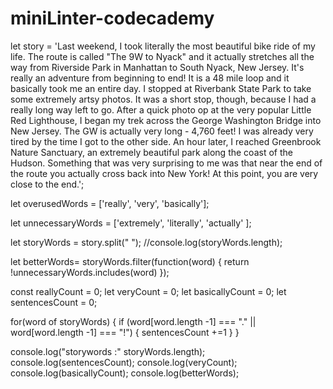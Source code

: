# miniLinter-codecademy
let story = 'Last weekend, I took literally the most beautiful bike ride of my life. The route is called "The 9W to Nyack" and it actually stretches all the way from Riverside Park in Manhattan to South Nyack, New Jersey. It\'s really an adventure from beginning to end! It is a 48 mile loop and it basically took me an entire day. I stopped at Riverbank State Park to take some extremely artsy photos. It was a short stop, though, because I had a really long way left to go. After a quick photo op at the very popular Little Red Lighthouse, I began my trek across the George Washington Bridge into New Jersey.  The GW is actually very long - 4,760 feet! I was already very tired by the time I got to the other side.  An hour later, I reached Greenbrook Nature Sanctuary, an extremely beautiful park along the coast of the Hudson.  Something that was very surprising to me was that near the end of the route you actually cross back into New York! At this point, you are very close to the end.';

let overusedWords = ['really', 'very', 'basically'];

let unnecessaryWords = ['extremely', 'literally', 'actually' ];


let storyWords = story.split(" ");
//console.log(storyWords.length);

let betterWords= storyWords.filter(function(word) {
return !unnecessaryWords.includes(word)
});

const reallyCount = 0;
let veryCount = 0;
let basicallyCount = 0;
let sentencesCount = 0;

for(word of storyWords) {
  if (word[word.length -1] === "." ||
  word[word.length -1] === "!") {
    sentencesCount +=1
  }
}

console.log("storywords :" storyWords.length);
console.log(sentencesCount);
console.log(veryCount);
console.log(basicallyCount); console.log(betterWords);

